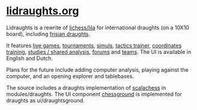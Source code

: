 [lidraughts.org](https://lidraughts.org)
==================================

Lidraughts is a rewrite of [lichess/lila](https://github.com/ornicar/lila/) for international draughts (on a 10X10 board), including [frisian draughts](https://lidraughts.org/variant/frisian).

It features [live games](https://lidraughts.org/?any#hook),
[tournaments](https://lidraughts.org/tournament),
[simuls](https://lidraughts.org/simul),
[tactics trainer](https://lidraughts.org/training),
[coordinates training](https://lidraughts.org/training/coordinate),
[studies / shared analysis](https://lidraughts.org/study),
[forums](https://lidraughts.org/forum) and
[teams](https://lidraughts.org/team). The UI is available in English and Dutch.

Plans for the future include adding computer analysis, playing against the computer, and an opening explorer and tablebases.

The source includes a draughts implementation of [scalachess](https://github.com/ornicar/scalachess/) in modules/draughts. The UI component [chessground](https://github.com/ornicar/chessground) is implemented for draughts as ui/draughtsground.
